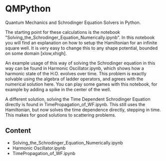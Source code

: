 # QMPython
Quantum Mechanics and Schrodinger Equation Solvers in Python.

The starting point for these calculations is the notebook "Solving_the_Schrodinger_Equation_Numerically.ipynb".
In this notebook you will find an explanation on how to setup the Hamiltonian
for an infinite square well. It is very easy to change this to any shape potential,
bounded on some domain [xlow,xhigh].

An example usage of this way of solving the Schrodinger equation in this way can
be found in Harmonic Oscillator.ipynb, which shows how a harmonic state of
the H.O. evolves over time. This problem is exactly solvable using the algebra of
ladder operators, and agrees with the numerical solution here. You can play some
games with this notebook, for example by adding a spike in the center of the well.

A different solution, solving the Time Dependent Schrodinger Equation directly
is found in TimePropagation_of_WF.ipynb. This still uses the Hamiltonian, but
now solves the time dependence directly, stepping in time. This makes for good
solutions to scattering problems.

## Content

- Solving_the_Schrodinger_Equation_Numerically.ipynb
- Harmonic Oscillator.ipynb
- TimePropagation_of_WF.ipynb
